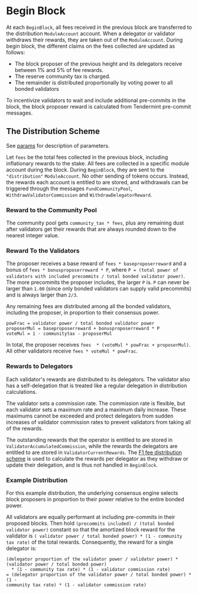 <!--
order: 3
-->

# Begin Block

At each `BeginBlock`, all fees received in the previous block are transferred to
the distribution `ModuleAccount` account. When a delegator or validator
withdraws their rewards, they are taken out of the `ModuleAccount`. During begin
block, the different claims on the fees collected are updated as follows:

- The block proposer of the previous height and its delegators receive between 1% and 5% of fee rewards.
- The reserve community tax is charged.
- The remainder is distributed proportionally by voting power to all bonded validators

To incentivize validators to wait and include additional pre-commits in the block, the block proposer reward is calculated from Tendermint pre-commit messages.

## The Distribution Scheme

See [params](07_params.md) for description of parameters.

Let `fees` be the total fees collected in the previous block, including
inflationary rewards to the stake. All fees are collected in a specific module
account during the block. During `BeginBlock`, they are sent to the
`"distribution"` `ModuleAccount`. No other sending of tokens occurs. Instead, the
rewards each account is entitled to are stored, and withdrawals can be triggered
through the messages `FundCommunityPool`, `WithdrawValidatorCommission` and
`WithdrawDelegatorReward`.

### Reward to the Community Pool

The community pool gets `community_tax * fees`, plus any remaining dust after
validators get their rewards that are always rounded down to the nearest
integer value.

### Reward To the Validators

The proposer receives a base reward of `fees * baseproposerreward` and a bonus
of `fees * bonusproposerreward * P`, where `P = (total power of validators with
included precommits / total bonded validator power)`. The more precommits the
proposer includes, the larger `P` is. `P` can never be larger than `1.00` (since
only bonded validators can supply valid precommits) and is always larger than
`2/3`.

Any remaining fees are distributed among all the bonded validators, including
the proposer, in proportion to their consensus power.

```
powFrac = validator power / total bonded validator power
proposerMul = baseproposerreward + bonusproposerreward * P
voteMul = 1 - communitytax - proposerMul
```

In total, the proposer receives `fees  * (voteMul * powFrac + proposerMul)`.
All other validators receive `fees * voteMul * powFrac`.

### Rewards to Delegators

Each validator's rewards are distributed to its delegators. The validator also
has a self-delegation that is treated like a regular delegation in
distribution calculations.

The validator sets a commission rate. The commission rate is flexible, but each
validator sets a maximum rate and a maximum daily increase. These maximums cannot be exceeded and protect delegators from sudden increases of validator commission rates to prevent validators from taking all of the rewards.

The outstanding rewards that the operator is entitled to are stored in
`ValidatorAccumulatedCommission`, while the rewards the delegators are entitled
to are stored in `ValidatorCurrentRewards`. The [F1 fee distribution
scheme](01_concepts.md) is used to calculate the rewards per delegator as they
withdraw or update their delegation, and is thus not handled in `BeginBlock`.

### Example Distribution

For this example distribution, the underlying consensus engine selects block proposers in
proportion to their power relative to the entire bonded power.

All validators are equally performant at including pre-commits in their proposed
blocks. Then hold `(precommits included) / (total bonded validator power)`
constant so that the amortized block reward for the validator is `( validator power / total bonded power) * (1 - community tax rate)` of
the total rewards. Consequently, the reward for a single delegator is:

```
(delegator proportion of the validator power / validator power) * (validator power / total bonded power)
  * (1 - community tax rate) * (1 - validator commission rate)
= (delegator proportion of the validator power / total bonded power) * (1 -
community tax rate) * (1 - validator commission rate)
```
